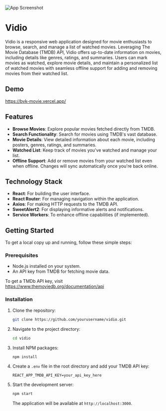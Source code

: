 ![App Screenshot](https://github.com/iqbalsetiawan/bvk_movie/assets/52906490/7ee9c7c7-8148-458c-9197-8b42903ef65e)

# Vidio

Vidio is a responsive web application designed for movie enthusiasts to browse, search, and manage a list of watched movies. Leveraging The Movie Database (TMDB) API, Vidio offers up-to-date information on movies, including details like genres, ratings, and summaries. Users can mark movies as watched, explore movie details, and maintain a personalized list of watched movies with seamless offline support for adding and removing movies from their watched list.

## Demo

https://bvk-movie.vercel.app/

## Features

- **Browse Movies**: Explore popular movies fetched directly from TMDB.
- **Search Functionality**: Search for movies using TMDB's vast database.
- **Movie Details**: View detailed information about each movie, including posters, genres, ratings, and summaries.
- **Watched List**: Keep track of movies you've watched and manage your list.
- **Offline Support**: Add or remove movies from your watched list even when offline. Changes will sync automatically once you're back online.

## Technology Stack

- **React**: For building the user interface.
- **React Router**: For managing navigation within the application.
- **Axios**: For making HTTP requests to the TMDB API.
- **SweetAlert2**: For displaying informative alerts and notifications.
- **Service Workers**: To enhance offline capabilities (if implemented).

## Getting Started

To get a local copy up and running, follow these simple steps:

### Prerequisites

- Node.js installed on your system.
- An API key from TMDB for fetching movie data.

To get a TMDb API key, visit https://www.themoviedb.org/documentation/api

### Installation

1. Clone the repository:
   ```sh
   git clone https://github.com/yourusername/vidio.git
   ```
2. Navigate to the project directory:
   ```sh
   cd vidio
   ```
3. Install NPM packages:
   ```sh
   npm install
   ```
4. Create a `.env` file in the root directory and add your TMDB API key:
   ```plaintext
   REACT_APP_TMDB_API_KEY=your_api_key_here
   ```
5. Start the development server:
   ```sh
   npm start
   ```
   The application will be available at `http://localhost:3000`.
